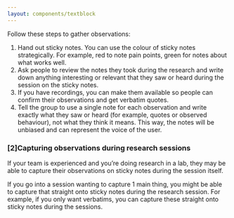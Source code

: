 ```yaml
---
layout: components/textblock
---
```

Follow these steps to gather observations:
1. Hand out sticky notes. You can use the colour of sticky notes strategically. For example, red to note pain points, green for notes about what works well. 
2. Ask people to review the notes they took during the research and write down anything interesting or relevant that they saw or heard during the session on the sticky notes.
3. If you have recordings, you can make them available so people can confirm their observations and get verbatim quotes.
4. Tell the group to use a single note for each observation and write exactly what they saw or heard (for example, quotes or observed behaviour), not what they think it means. This way, the notes will be unbiased and can represent the voice of the user.

### [2]Capturing observations during research sessions

If your team is experienced and you’re doing research in a lab, they may be able to capture their observations on sticky notes during the session itself.

If you go into a session wanting to capture 1 main thing, you might be able to capture that straight onto sticky notes during the research session. For example, if you only want verbatims, you can capture these straight onto sticky notes during the sessions. 
